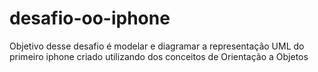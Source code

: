 # desafio-oo-iphone
Objetivo desse desafio é modelar e diagramar a representação UML do primeiro iphone criado utilizando dos conceitos de Orientação a Objetos
